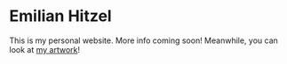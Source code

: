 # Emilian Hitzel

This is my personal website. More info coming soon! Meanwhile, you can look at [my artwork](/art)!